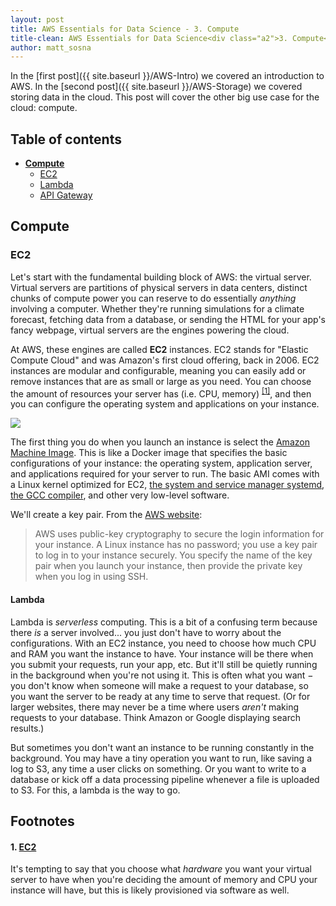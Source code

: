 ```yaml
---
layout: post
title: AWS Essentials for Data Science - 3. Compute
title-clean: AWS Essentials for Data Science<div class="a2">3. Compute</div>
author: matt_sosna
---
```


In the [first post]({{  site.baseurl  }}/AWS-Intro) we covered an introduction to AWS. In the [second post]({{  site.baseurl  }}/AWS-Storage) we covered storing data in the cloud. This post will cover the other big use case for the cloud: compute.

## Table of contents
* [**Compute**](#compute)
  - [EC2](#ec2)
  - [Lambda](#lambda)
  - [API Gateway](#api-gateways)

## Compute
### EC2
Let's start with the fundamental building block of AWS: the virtual server. Virtual servers are partitions of physical servers in data centers, distinct chunks of compute power you can reserve to do essentially _anything_ involving a computer. Whether they're running simulations for a climate forecast, fetching data from a database, or sending the HTML for your app's fancy webpage, virtual servers are the engines powering the cloud.

At AWS, these engines are called **EC2** instances. EC2 stands for "Elastic Compute Cloud" and was Amazon's first cloud offering, back in 2006. EC2 instances are modular and configurable, meaning you can easily add or remove instances that are as small or large as you need. You can choose the amount of resources your server has (i.e. CPU, memory) <sup>[[1]](#1-ec2)</sup>, and then you can configure the operating system and applications on your instance.

<img src="{{  site.baseurl  }}/images/data_engineering/aws/compute/ec2_intro.png">

The first thing you do when you launch an instance is select the [Amazon Machine Image](https://docs.aws.amazon.com/AWSEC2/latest/UserGuide/AMIs.html). This is like a Docker image that specifies the basic configurations of your instance: the operating system, application server, and applications required for your server to run. The basic AMI comes with a Linux kernel optimized for EC2, [the system and service manager systemd](https://en.wikipedia.org/wiki/Systemd), [the GCC compiler](https://en.wikipedia.org/wiki/GNU_Compiler_Collection), and other very low-level software.

We'll create a key pair. From the [AWS website](https://docs.aws.amazon.com/AWSEC2/latest/UserGuide/get-set-up-for-amazon-ec2.html):
> AWS uses public-key cryptography to secure the login information for your instance. A Linux instance has no password; you use a key pair to log in to your instance securely. You specify the name of the key pair when you launch your instance, then provide the private key when you log in using SSH.


#### Lambda
Lambda is _serverless_ computing. This is a bit of a confusing term because there _is_ a server involved... you just don't have to worry about the configurations. With an EC2 instance, you need to choose how much CPU and RAM you want the instance to have. Your instance will be there when you submit your requests, run your app, etc. But it'll still be quietly running in the background when you're not using it. This is often what you want $-$ you don't know when someone will make a request to your database, so you want the server to be ready at any time to serve that request. (Or for larger websites, there may never be a time where users _aren't_ making requests to your database. Think Amazon or Google displaying search results.)

But sometimes you don't want an instance to be running constantly in the background. You may have a tiny operation you want to run, like saving a log to S3, any time a user clicks on something. Or you want to write to a database or kick off a data processing pipeline whenever a file is uploaded to S3. For this, a lambda is the way to go.

## Footnotes
#### 1. [EC2](#ec2)
It's tempting to say that you choose what _hardware_ you want your virtual server to have when you're deciding the amount of memory and CPU your instance will have, but this is likely provisioned via software as well.
